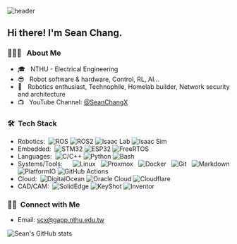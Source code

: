 ![header](https://capsule-render.vercel.app/api?type=blur&height=300&color=0:ee0979,100:ff6a00&section=header&reversal=false)

<div align="justify">

<h2> Hi there! I'm Sean Chang.</h2>

<h3> 👨🏻‍💻 &nbsp; About Me </h3>

- 🎓 &nbsp; NTHU - Electrical Engineering
- 😎 &nbsp; Robot software & hardware, Control, RL, AI...
- 🤖 &nbsp; Robotics enthusiast, Technophile, Homelab builder, Network security and architecture
- 📺 &nbsp; YouTube Channel: [@SeanChangX](https://www.youtube.com/@SeanChangX)


<h3> 🛠 &nbsp;Tech Stack</h3>

- Robotics:&nbsp;
  ![ROS](https://img.shields.io/badge/ROS-333333?logo=ros&logoColor=22314E)
  ![ROS2](https://img.shields.io/badge/ROS2-333333?logo=ros&logoColor=22314E)
  ![Isaac Lab](https://img.shields.io/badge/Isaac_Lab-333333?logo=nvidia&logoColor=76B900)
  ![Isaac Sim](https://img.shields.io/badge/Isaac_Sim-333333?logo=nvidia&logoColor=76B900)
- Embedded:&nbsp;
  ![STM32](https://img.shields.io/badge/STM32-333333?logo=stmicroelectronics&logoColor=03234B)
  ![ESP32](https://img.shields.io/badge/ESP32-333333?logo=espressif&logoColor=E7352C)
  ![FreeRTOS](https://img.shields.io/badge/FreeRTOS-333333?logo=freertos&logoColor=0C0C0C)
- Languages:&nbsp;
  ![C/C++](https://img.shields.io/badge/C/C++-333333?logo=cplusplus&logoColor=00599C)
  ![Python](https://img.shields.io/badge/Python-333333?logo=python&logoColor=3776AB)
  ![Bash](https://img.shields.io/badge/Bash-333333?logo=gnubash&logoColor=4EAA25)
- Systems/Tools:&nbsp;
  ![Linux](https://img.shields.io/badge/Linux-333333?logo=linux&logoColor=FCC624)
  ![Proxmox](https://img.shields.io/badge/Proxmox-333333?logo=proxmox&logoColor=E57300)
  ![Docker](https://img.shields.io/badge/Docker-333333?logo=docker&logoColor=2496ED)
  ![Git](https://img.shields.io/badge/Git-333333?logo=git&logoColor=F05032)
  ![Markdown](https://img.shields.io/badge/Markdown-333333?logo=markdown&logoColor=000000)
  ![PlatformIO](https://img.shields.io/badge/PlatformIO-333333?logo=platformio&logoColor=F5822A)
  ![GitHub Actions](https://img.shields.io/badge/GitHub_Actions-333333?logo=githubactions&logoColor=2088FF)
- Cloud:&nbsp;
  ![DigitalOcean](https://img.shields.io/badge/DigitalOcean-333333?logo=digitalocean&logoColor=008080)
  ![Oracle Cloud](https://img.shields.io/badge/Oracle_Cloud-333333?logo=oracle&logoColor=F80000)
  ![Cloudflare](https://img.shields.io/badge/Cloudflare-333333?logo=cloudflare&logoColor=F38020)
- CAD/CAM:&nbsp;
  ![SolidEdge](https://img.shields.io/badge/SolidEdge-333333?logo=solidworks&logoColor=D83C2D)
  ![KeyShot](https://img.shields.io/badge/KeyShot-333333?logo=keyshot&logoColor=000000)
  ![Inventor](https://img.shields.io/badge/Inventor-333333?logo=autodesk&logoColor=0696D7)

<h3> 🤝🏻 &nbsp;Connect with Me </h3>

- Email: scx@gapp.nthu.edu.tw

![Sean's GitHub stats](https://github-readme-stats.vercel.app/api?username=seanchangx&theme=github_dark&show_icons=true&icon_color=A71C1E&title_color=DE272C&hide_rank=false&include_all_commits=true&count_private=true&rank_icon=github)

